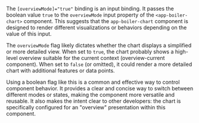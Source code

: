 The `[overviewMode]="true"` binding is an input binding. It passes the boolean value `true` to the `overviewMode` input property of the `<app-boiler-chart>` component. This suggests that the `app-boiler-chart` component is designed to render different visualizations or behaviors depending on the value of this input.

The `overviewMode` flag likely dictates whether the chart displays a simplified or more detailed view. When set to `true`, the chart probably shows a high-level overview suitable for the current context (overview-current component). When set to `false` (or omitted), it could render a more detailed chart with additional features or data points.

Using a boolean flag like this is a common and effective way to control component behavior. It provides a clear and concise way to switch between different modes or states, making the component more versatile and reusable. It also makes the intent clear to other developers: the chart is specifically configured for an "overview" presentation within this component.